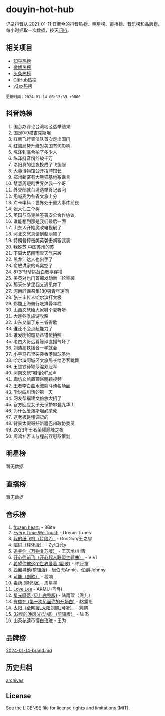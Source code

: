 # douyin-hot-hub

记录抖音从 2021-01-11 日至今的抖音热榜、明星榜、直播榜、音乐榜和品牌榜。每小时抓取一次数据，按天[归档](archives)。

## 相关项目

- [知乎热榜](https://github.com/lonnyzhang423/zhihu-hot-hub)
- [微博热榜](https://github.com/lonnyzhang423/weibo-hot-hub)
- [头条热榜](https://github.com/lonnyzhang423/toutiao-hot-hub)
- [GitHub热榜](https://github.com/lonnyzhang423/github-hot-hub)
- [v2ex热榜](https://github.com/lonnyzhang423/v2ex-hot-hub)


`更新时间：2024-01-14 06:13:33 +0800`

## 抖音热榜

1. 国台办评论台湾地区选举结果
1. 国足0:0塔吉克斯坦
1. 红鹰飞行表演队首次走出国门
1. 红海局势升级对美国有何影响
1. 陈泽到底合拍了多少人
1. 陈泽抖音粉丝破千万
1. 洛阳真的连夜换成了飞鱼服
1. 大英博物馆公开招聘馆长
1. 郑州新密有大熊猫基地系谣言
1. 慧慧周短剧世界欠我一个哥
1. 外交部就台湾选举答记者问
1. 用喊麦为各省文旅上分
1. 卢卡申科：世界处于重大事件前夜
1. 张大仙三个奖
1. 英国与乌克兰签署安全合作协议
1. 谁能想到那是我们最后一面
1. 山东人开始魔改电视剧了
1. 河北文旅真请到赵丽颖了
1. 特朗普抨击美英袭击胡塞武装
1. 我姓苏 中国苏州的苏
1. 下周大范围雨雪天气来袭
1. 黑龙江达人也出手了
1. 俞敏洪家的鸡窝空了
1. 87岁爷爷挑战白敬亭穿搭
1. 美英对也门首都发动新一轮空袭
1. 那天在梦里我又遇见你了
1. 河南辟谣召集180男青年速回
1. 张三丰传人哈尔滨打太极
1. 郑恺上海骑行吃排骨年糕
1. 山西文旅给大家喊个麦听听
1. 大连冬季旅游攻略
1. 山东又借了东三省省歌
1. 谁还不会点超能力了
1. 谁发明的糖葫芦错位拍照
1. 老白大哥远看陈泽直播气坏了
1. 刘涛高铁播音一学就会
1. 小宇马布里突袭香港街球圣地
1. 哈尔滨阿城区文旅局长给游客跳舞
1. 王楚钦孙颖莎混双冠军
1. 河南文旅“喊话姐”发声
1. 廊坊文旅置顶赵丽颖视频
1. 王者李白曲水流觞斗诗名场面
1. 学说四川话的第一天
1. 网友帮福建文旅放大招了
1. 官方回应女子无保护攀登九华山
1. 为什么爱泼斯坦必须死
1. 这老板是懂调货的
1. 背景太假哥任新疆巴州政协委员
1. 2023年王者荣耀巅峰之夜
1. 周鸿祎否认与程前互怼系策划

## 明星榜

暂无数据

## 直播榜

暂无数据

## 音乐榜

1. [frozen heart.](https://sf86-cdn-tos.douyinstatic.com/obj/tos-cn-ve-2774/oIIWJfyjIACZA9zQMtnJ6hQQhFC4vhCupoRBsO) - 8Bite
1. [Every Time We Touch](https://sf3-cdn-tos.douyinstatic.com/obj/tos-cn-ve-2774/ogN6lUKQeBBfEVhIOMikG1CcJjugxk1tztZyhP) - Dream Tunes
1. [我的纸飞机（片段2）](https://sf3-cdn-tos.douyinstatic.com/obj/tos-cn-ve-2774/oM2ZrKcg2CD5AeRB2gkeXOFB1IxAGJdZPazYHf) - GooGoo/王之睿
1. [陷阱（释怀版）](https://sf6-cdn-tos.douyinstatic.com/obj/tos-cn-ve-2774/oE8C21LeZrzKLDFfQYgMzx4GAIHageG5IzayY7) - Zy/白允y
1. [追寻你（万物复苏版）](https://sf86-cdn-tos.douyinstatic.com/obj/tos-cn-ve-2774/oYeAZJsbjIDit9APmBg8u6uDUQnHmoCf3gbo74) - 王天戈/川青
1. [开心往前飞（开心超人联盟主题曲）](https://sf6-cdn-tos.douyinstatic.com/obj/tos-cn-ve-2774/9d8fb7c82cf1421fb93a9fe925275e0a) - VIVI
1. [希望你被这个世界爱着 (副歌)](https://sf6-cdn-tos.douyinstatic.com/obj/tos-cn-ve-2774/oUHCmWQfZlE3QQBKBeD8rCFLpJzPgCpImhsxMt) - 许亚童
1. [西厢寻他(剪辑版)](https://sf3-cdn-tos.douyinstatic.com/obj/tos-cn-ve-2774/oUsAVfAQKlRNxEv5qxvIB8o5qmIWUcXbzJKJhw) - 唐伯虎Annie、伯爵Johnny
1. [可能（副歌）](https://sf86-cdn-tos.douyinstatic.com/obj/tos-cn-ve-2774/cde1731888894259b333569393c2fb51) - 程响
1. [毒药 (释怀版)](https://sf86-cdn-tos.douyinstatic.com/obj/tos-cn-ve-2774/oYILMEAzspdZBIzy4frJNB8ZHPHWAhiwowd4Ad) - 周星星
1. [Love Lee](https://sf86-cdn-tos.douyinstatic.com/obj/tos-cn-ve-2774/o05GbkJGbCBTdDnMtB0fwOYgkeZp23vrWQDQBS) - AKMU (악뮤)
1. [星光降落 (贝儿完整版)](https://sf86-cdn-tos.douyinstatic.com/obj/tos-cn-ve-2774/okwB9hAwyAtsFFkFBzAX1hOOfQuIoMNs0W2Mwr) - 陆雨萱（贝儿）
1. [有你在 (第一次见面你的开场白)](https://sf86-cdn-tos.douyinstatic.com/obj/tos-cn-ve-2774/oAthrQ3ClJBfI57uBoFEgNDYtNCZ0TSYQQfxQ0) - 赵露思
1. [太阳（全网搜_太阳刘鹏_可听）](https://sf86-cdn-tos.douyinstatic.com/obj/tos-cn-ve-2774/ogWbyIQnlBFImVbeDocRdCIYtBHlbJXgfZMvgz) - 刘鹏
1. [32度的晚风(心动版）（剪辑版）](https://sf86-cdn-tos.douyinstatic.com/obj/tos-cn-ve-2774/owNyabsyWdzUulxhoJfK8IBXgp0UMQAHpvGh2B) - 陆杰
1. [山茶花读不懂白玫瑰](https://sf3-cdn-tos.douyinstatic.com/obj/tos-cn-ve-2774/osfn8B7DktrRHEPJgPCfDbw7QDQEkwC16BxZg9) - 王为

## 品牌榜

[2024-01-14-brand.md](archives/2024-01-14-brand.md)

## 历史归档

[archives](archives)

## License

See the [LICENSE](LICENSE) file for license rights and limitations (MIT).
